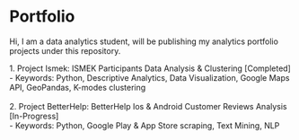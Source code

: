 # Portfolio
Hi, I am a data analytics student, will be publishing my analytics portfolio projects under this repository. 
<p>
1. Project Ismek: ISMEK Participants Data Analysis & Clustering [Completed]
<br>
  - Keywords: Python, Descriptive Analytics, Data Visualization, Google Maps API, GeoPandas, K-modes clustering
<br>
<br>
2. Project BetterHelp: BetterHelp Ios & Android Customer Reviews Analysis [In-Progress]
<br>
  - Keywords: Python, Google Play & App Store scraping, Text Mining, NLP
<br>
